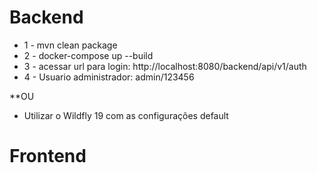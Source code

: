 # Backend 

* 1 - mvn clean package
* 2 - docker-compose up --build
* 3 - acessar url para login: http://localhost:8080/backend/api/v1/auth
* 4 - Usuario administrador: admin/123456

**OU

* Utilizar o Wildfly 19 com as configurações default

# Frontend
